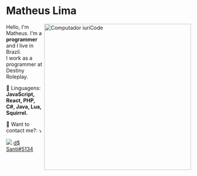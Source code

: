# Matheus Lima
<img src="https://raw.githubusercontent.com/MicaelliMedeiros/micaellimedeiros/master/image/computer-illustration.png" min-width="400px" max-width="400px" width="400px" align="right" alt="Computador iuriCode">

<p align="left"> 
  Hello, I'm Matheus. I'm a <strong>programmer</strong> and I live in Brazil.<br>
  I work as a programmer at Destiny Roleplay.
</p>

<p align="left">
  🦄 Linguagens: <strong>JavaScript, React, PHP, C#, Java, Lua, Squirrel.</strong>
</p>

<p align="left">
  💌 Want to contact me?: ⤵️
</p>

<p align="left">
  <a href="#" alt="Instagram">
  <img src="https://img.shields.io/badge/-Instagram-DF0174?style=flat-square&labelColor=DF0174&logo=instagram&logoColor=white&link=https://www.instagram.com/lbrmatheus/"/></a>
  <a href="#" alt="Discord">d$ Santi#5134 </a>
</p>  
